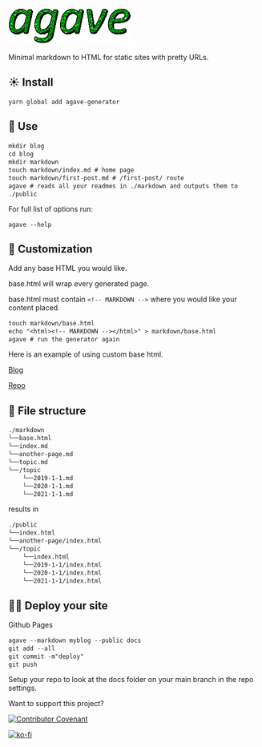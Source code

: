 ![Agave Logo](logo.gif)

Minimal markdown to HTML for static sites with pretty URLs.

## ☀️ Install

```
yarn global add agave-generator
```

## 🍯 Use

```console
mkdir blog
cd blog
mkdir markdown
touch markdown/index.md # home page
touch markdown/first-post.md # /first-post/ route
agave # reads all your readmes in ./markdown and outputs them to ./public
```

For full list of options run:

```console
agave --help
```

## 🌿 Customization

Add any base HTML you would like.

base.html will wrap every generated page.

base.html must contain `<!-- MARKDOWN -->` where you would like your content placed.

```console
touch markdown/base.html
echo "<html><!-- MARKDOWN --></html>" > markdown/base.html
agave # run the generator again
```

Here is an example of using custom base html.

[Blog](https://jottenlips.github.io/)

[Repo](https://github.com/jottenlips/jottenlips.github.io)

## 📂 File structure

```
./markdown
└──base.html
└──index.md
└──another-page.md
└──topic.md
└──/topic
    └──2019-1-1.md
    └──2020-1-1.md
    └──2021-1-1.md
```

results in

```
./public
└──index.html
└──another-page/index.html
└──/topic
    └──index.html
    └──2019-1-1/index.html
    └──2020-1-1/index.html
    └──2021-1-1/index.html
```

## 🧗‍♀️ Deploy your site

Github Pages

```console
agave --markdown myblog --public docs
git add --all
git commit -m"deploy"
git push
```

Setup your repo to look at the docs folder on your main branch in the repo settings.

Want to support this project?

[![Contributor Covenant](https://img.shields.io/badge/Contributor%20Covenant-v2.0%20adopted-ff69b4.svg)](code_of_conduct.md)

[![ko-fi](https://www.ko-fi.com/img/githubbutton_sm.svg)](https://ko-fi.com/K3K01P2WT)

